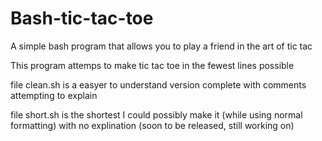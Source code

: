 # Bash-tic-tac-toe
A simple bash program that allows you to play a friend in the art of tic tac

This program attemps to make tic tac toe in the fewest lines possible

file clean.sh is a easyer to understand version complete with comments attempting to explain

file short.sh is the shortest I could possibly make it (while using normal formatting) with no explination (soon to be released, still working on)

